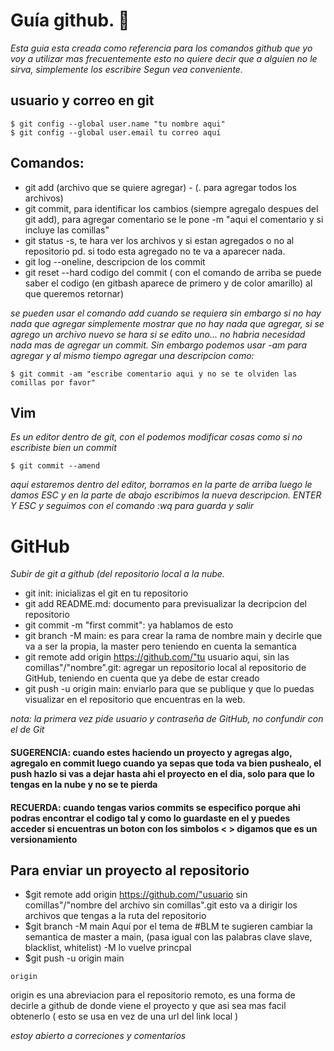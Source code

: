 # Guía github. 🚀
_Esta guia esta creada como referencia para los comandos github que yo voy a utilizar mas frecuentemente
esto no quiere decir que a alguien no le sirva, simplemente los escribire Segun vea conveniente._
## usuario y correo en git
```
$ git config --global user.name "tu nombre aqui"
$ git config --global user.email tu correo aquí
```
## Comandos: 
* git add (archivo que se quiere agregar) - (. para agregar todos los archivos) 
* git commit, para identificar los cambios (siempre agregalo despues del git add), para agregar comentario se le pone -m "aqui el comentario y si incluye las comillas"
* git status -s, te hara ver los archivos y si estan agregados o no al repositorio pd. si todo esta agregado no te va a aparecer nada.
* git log --oneline, descripcion de los commit
* git reset --hard codigo del commit ( con el comando de arriba se puede saber el codigo (en gitbash aparece de primero y de color amarillo) al que queremos retornar)

_se pueden usar el comando add cuando se requiera sin embargo si no hay nada que agregar simplemente mostrar que no hay nada que agregar, si se agrego un archivo nuevo se hara
si se edito uno... no habria necesidad nada mas de agregar un commit. Sin embargo podemos usar -am para agregar y al mismo tiempo agregar una descripcion como:_


```
$ git commit -am "escribe comentario aqui y no se te olviden las comillas por favor"

```
## Vim
_Es un editor dentro de git, con el podemos modificar cosas como si no escribiste bien un commit_ 

```
$ git commit --amend 
``` 
_aqui estaremos dentro del editor, borramos en la parte de arriba luego le damos ESC y en la parte de abajo escribimos la nueva descripcion. ENTER Y ESC y seguimos 
con el comando :wq para guarda y salir_ 

# GitHub
_Subir de git a github (del repositorio local a la nube._


* git init: inicializas el git en tu repositorio
* git add README.md: documento para previsualizar la decripcion del repositorio
* git commit -m "first commit": ya hablamos de esto
* git branch -M main: es para crear la rama de nombre main y decirle que va a ser la propia, la master pero teniendo en cuenta la semantica 
* git remote add origin https://github.com/"tu usuario aqui, sin las comillas"/"nombre".git: agregar un repositorio local al repositorio de GitHub, teniendo en cuenta que ya debe de estar creado
* git push -u origin main: enviarlo para que se publique y que lo puedas visualizar en el repositorio que encuentras en la web.

_nota: la primera vez pide usuario y contraseña de GitHub, no confundir con el de Git_

#### SUGERENCIA: cuando estes haciendo un proyecto y agregas algo, agregalo en commit luego cuando ya sepas que toda va bien pushealo, el push hazlo si vas a dejar hasta ahi el proyecto en el dia, solo para que lo tengas en la nube y no se te pierda

#### RECUERDA: cuando tengas varios commits se especifico porque ahi podras encontrar el codigo tal y como lo guardaste en el y puedes acceder si encuentras un boton con los simbolos **< >** digamos que es un versionamiento

## Para enviar un proyecto al repositorio

* $git remote add origin https://github.com/"usuario sin comillas"/"nombre del archivo sin comillas".git esto va a dirigir los archivos que tengas a la ruta del repositorio 
* $git branch -M main Aquí por el tema de #BLM te sugieren cambiar la semantica de master a main, (pasa igual con las palabras clave slave, blacklist, whitelist) -M lo vuelve princpal 
* $git push -u origin main
```
origin
```
origin es una abreviacion  para el repositorio remoto, es una forma de decirle a github de donde viene el proyecto y que asi sea mas facil obtenerlo ( esto se usa en vez de una url del link local )


_estoy abierto a correciones y comentarios_





